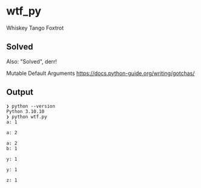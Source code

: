 # wtf_py
Whiskey Tango Foxtrot

## Solved
Also: "Solved", derr! 

Mutable Default Arguments
https://docs.python-guide.org/writing/gotchas/ 

## Output
```
❯ python --version
Python 3.10.10
❯ python wtf.py
a: 1

a: 2

a: 2
b: 1

y: 1

y: 1

z: 1
```
